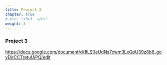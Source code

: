 ```yaml
---
title: Project 3
chapter: true
# pre: "<b>3. </b>"
weight: 3
---
```


### Project 3

https://docs.google.com/document/d/1lLS0eUdNs7cwm3LxGpU39z8b8_govDirCCTretuUjPQ/edit
